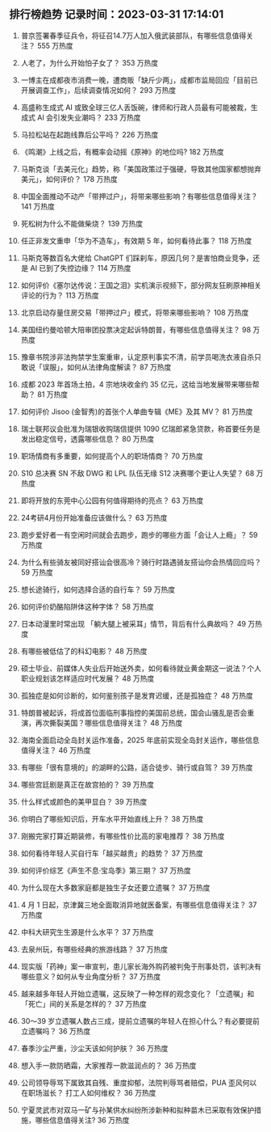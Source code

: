 
## 排行榜趋势 记录时间：2023-03-31 17:14:01
  
  1. 普京签署春季征兵令，将征召14.7万人加入俄武装部队，有哪些信息值得关注？ 555 万热度
    
  2. 人老了，为什么开始怕子女了？ 353 万热度
    
  3. 一博主在成都夜市消费一晚，遭商贩「缺斤少两」，成都市监局回应「目前已开展调查工作」，后续调查情况如何？ 293 万热度
    
  4. 高盛称生成式 AI 或致全球三亿人丢饭碗，律师和行政人员最有可能被裁，生成式 AI 会引发失业潮吗？ 233 万热度
    
  5. 马拉松站在起跑线靠后公平吗？ 226 万热度
    
  6. 《鸣潮》上线之后，有概率会动摇《原神》的地位吗? 182 万热度
    
  7. 马斯克谈「去美元化」趋势，称「美国政策过于强硬，导致其他国家都想抛弃美元」，如何评价？ 178 万热度
    
  8. 中国全面推动不动产「带押过户」，将带来哪些影响？有哪些信息值得关注？ 141 万热度
    
  9. 死松树为什么不能做柴烧？ 139 万热度
    
  10. 任正非发文重申「华为不造车」，有效期 5 年，如何看待此事？ 118 万热度
    
  11. 马斯克等数百名大佬给 ChatGPT 们踩刹车，原因几何？是害怕商业竞争，还是 AI 已到了失控边缘？ 114 万热度
    
  12. 如何评价《塞尔达传说：王国之泪》实机演示视频下，部分网友狂刷原神相关评论的行为？ 113 万热度
    
  13. 北京启动存量住房交易「带押过户」模式，将带来哪些影响？ 108 万热度
    
  14. 美国纽约曼哈顿大陪审团投票决定起诉特朗普，有哪些信息值得关注？ 98 万热度
    
  15. 豫章书院涉非法拘禁学生案重审，认定原判事实不清，前学员喝洗衣液自杀只敢说「误服」，如何从法律角度解读？ 87 万热度
    
  16. 成都 2023 年首场土拍，4 宗地块收金约 35 亿元，这给当地发展带来哪些帮助？ 81 万热度
    
  17. 如何评价 Jisoo (金智秀)的首张个人单曲专辑《ME》及其 MV？ 81 万热度
    
  18. 瑞士联邦议会批准为瑞银收购瑞信提供 1090 亿瑞郎紧急贷款，称首要任务是发出稳定信号，透露哪些信息？ 80 万热度
    
  19. 职场情商有多重要，如何提高个人的职场情商？ 70 万热度
    
  20. S10 总决赛 SN 不敌 DWG 和 LPL 队伍无缘 S12 决赛哪个更让人失望？ 68 万热度
    
  21. 即将开放的东莞中心公园有何值得期待的亮点？ 63 万热度
    
  22. 24考研4月份开始准备应该做什么？ 63 万热度
    
  23. 跑步爱好者一有空闲时间就会去跑步，跑步的哪些方面「会让人上瘾」？ 59 万热度
    
  24. 为什么有些骑友被同好搭讪会很高冷？骑行时路遇骑友搭讪你会热情回应吗？ 59 万热度
    
  25. 想长途骑行，如何选择合适的自行车？ 59 万热度
    
  26. 如何评价奶酪陷阱体这种字体？ 58 万热度
    
  27. 日本动漫里时常出现 「躺大腿上被采耳」情节，背后有什么典故吗？ 49 万热度
    
  28. 有哪些被低估了的科幻电影？ 48 万热度
    
  29. 硕士毕业、前媒体人失业后开始送外卖，如何看待就业黄金期这一说法？个人职业规划该怎样适应时代发展？ 48 万热度
    
  30. 孤独症是如何诊断的，如何鉴别孩子是发育迟缓，还是孤独症？ 48 万热度
    
  31. 特朗普被起诉，将成首位面临刑事指控的美国前总统，国会山骚乱是否会重演，再次撕裂美国？哪些信息值得关注？ 48 万热度
    
  32. 海南全面启动全岛封关运作准备，2025 年底前实现全岛封关运作，哪些信息值得关注？ 46 万热度
    
  33. 有哪些「很有意境的」的湖畔的公路，适合徒步、骑行或自驾？ 39 万热度
    
  34. 哪些宫廷剧是真正在故宫拍的？ 39 万热度
    
  35. 什么样式或颜色的美甲显白？ 39 万热度
    
  36. 你明白了哪些知识后，开车水平开始直线上升？ 38 万热度
    
  37. 刚搬完家打算近期装修，有哪些性价比高的家电推荐？ 38 万热度
    
  38. 如何看待年轻人买自行车「越买越贵」的趋势？ 37 万热度
    
  39. 如何评价综艺《声生不息·宝岛季》第三期？ 37 万热度
    
  40. 为什么现在大多数家庭都是独生子女还要立遗嘱？ 37 万热度
    
  41. 4 月 1 日起，京津冀三地全面取消异地就医备案，有哪些信息值得关注？ 37 万热度
    
  42. 中科大研究生生源是什么水平？ 37 万热度
    
  43. 去泉州玩，有哪些经典的旅游线路？ 37 万热度
    
  44. 现实版「药神」案一审宣判，患儿家长海外购药被判免于刑事处罚，该判决有哪些意义？如何从专业角度分析？ 37 万热度
    
  45. 越来越多年轻人开始立遗嘱，这反映了一种怎样的观念变化？「立遗嘱」和「死亡」间的关系是怎样的？ 37 万热度
    
  46. 30～39 岁立遗嘱人数占三成，提前立遗嘱的年轻人在担心什么？有必要提前立遗嘱吗？ 36 万热度
    
  47. 春季沙尘严重，沙尘天该如何护肤？ 36 万热度
    
  48. 想入手一款防晒霜，大家推荐一款滋润点的？ 36 万热度
    
  49. 公司领导辱骂下属致其自残、重度抑郁，法院判辱骂者赔偿，PUA 歪风何以在职场滋长？ 打工人如何维权？ 36 万热度
    
  50. 宁夏灵武市对双马一矿与孙某供水纠纷所涉新种和拟种苗木已采取有效保护措施，哪些信息值得关注? 36 万热度
    